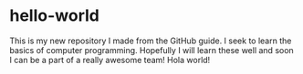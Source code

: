 # hello-world
This is my new repository I made from the GitHub guide. 
I seek to learn the basics of computer programming.
Hopefully I will learn these well and soon I can be a part of a really awesome team!
Hola world!

